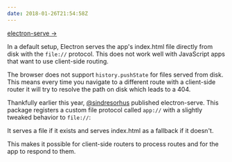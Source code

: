 ```yaml
---
date: 2018-01-26T21:54:58Z
---
```


[electron-serve →](https://github.com/sindresorhus/electron-serve)

In a default setup, Electron serves the app's index.html file directly from disk with the `file://` protocol. This does not work well with JavaScript apps that want to use client-side routing. 

The browser does not support `history.pushState` for files served from disk. This means every time you navigate to a different route with a client-side router it will try to resolve the path on disk which leads to a 404. 

Thankfully earlier this year, [@sindresorhus](http://twitter.com/sindresorhus) published electron-serve. This package registers a custom file protocol called `app://` with a slightly tweaked behavior to `file://`: 

It serves a file if it exists and serves index.html as a fallback if it doesn't. 

This makes it possible for client-side routers to process routes and for the app to respond to them. 





